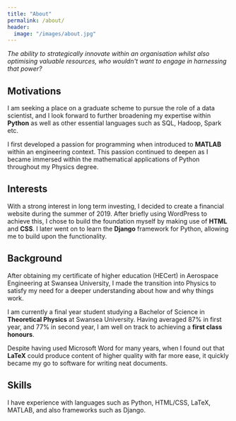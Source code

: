 ```yaml
---
title: "About"
permalink: /about/
header:
  image: "/images/about.jpg"
---
```

*The ability to strategically innovate within an organisation whilst also
optimising valuable resources, who wouldn't want to engage in harnessing that
power?*


## Motivations
I am seeking a place on a graduate scheme to pursue the role of a data
scientist, and I look forward to further broadening my expertise within
**Python** as well as other essential languages such as SQL, Hadoop, Spark etc.

I first developed a passion for programming when introduced to **MATLAB** within
an engineering context. This passion continued to deepen as I became immersed
within the mathematical applications of Python throughout my Physics degree.


## Interests
With a strong interest in long term investing, I decided to create a financial
website during the summer of 2019. After briefly using WordPress to achieve
this, I chose to build the foundation myself by making use of **HTML** and
**CSS**. I later went on to learn the **Django** framework for Python, allowing
me to build upon the functionality.


## Background
After obtaining my certificate of higher education (HECert) in Aerospace
Engineering at Swansea University, I made the transition into Physics to
satisfy my need for a deeper understanding about how and why things work.

I am currently a final year student studying a Bachelor of Science in
**Theoretical Physics** at Swansea University. Having averaged 87% in first
year, and 77% in second year, I am well on track to achieving a
**first class honours**.

Despite having used Microsoft Word for many years, when I found out that
**LaTeX** could produce content of higher quality with far more ease, it quickly
became my go to software for writing neat documents.


## Skills
I have experience with languages such as Python, HTML/CSS, LaTeX, MATLAB, and
also frameworks such as Django.
